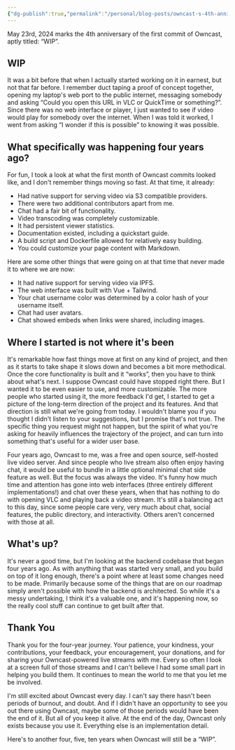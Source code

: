 ```yaml
---
{"dg-publish":true,"permalink":"/personal/blog-posts/owncast-s-4th-anniversary/","tags":["owncast","gardenEntry","gardenEntry"],"noteIcon":""}
---
```


May 23rd, 2024 marks the 4th anniversary of the first commit of Owncast, aptly titled: “WIP”. 

## WIP

It was a bit before that when I actually started working on it in earnest, but not that far before. I remember duct taping a proof of concept together, opening my laptop's web port to the public internet, messaging somebody and asking “Could you open this URL in VLC or QuickTime or something?”. Since there was no web interface or player, I just wanted to see if video would play for somebody over the internet. When I was told it worked, I went from asking “I wonder if this is possible” to knowing it was possible. 

## What specifically was happening four years ago?

For fun, I took a look at what the first month of Owncast commits looked like, and I don't remember things moving so fast. At that time, it already:
- Had native support for serving video via S3 compatible providers.
- There were two additional contributors apart from me.
- Chat had a fair bit of functionality.
- Video transcoding was completely customizable.
- It had persistent viewer statistics.
- Documentation existed, including a quickstart guide.
- A build script and Dockerfile allowed for relatively easy building.
- You could customize your page content with Markdown.

Here are some other things that were going on at that time that never made it to where we are now:
- It had native support for serving video via IPFS.
- The web interface was built with Vue + Tailwind.
- Your chat username color was determined by a color hash of your username itself.
- Chat had user avatars.
- Chat showed embeds when links were shared, including images.

## Where I started is not where it's been

It's remarkable how fast things move at first on any kind of project, and then as it starts to take shape it slows down and becomes a bit more methodical. Once the core functionality is built and it “works”, then you have to think about what's next. I suppose Owncast could have stopped right there. But I wanted it to be even easier to use, and more customizable. The more people who started using it, the more feedback I'd get, I started to get a picture of the long-term direction of the project and its features. And that direction is still what we're going from today. I wouldn't blame you if you thought I didn't listen to your suggestions, but I promise that's not true. The specific thing you request might not happen, but the spirit of what you're asking for heavily influences the trajectory of the project, and can turn into something that's useful for a wider user base. 

Four years ago, Owncast to me, was a free and open source, self-hosted live video server. And since people who live stream also often enjoy having chat, it would be useful to bundle in a little optional minimal chat side feature as well. But the focus was always the video. It's funny how much time and attention has gone into web interfaces (three entirely different implementations!) and chat over these years, when that has nothing to do with opening VLC and playing back a video stream. It's still a balancing act to this day, since some people care very, very much about chat, social features, the public directory, and interactivity. Others aren't concerned with those at all.

## What's up?

It's never a good time, but I'm looking at the backend codebase that began four years ago. As with anything that was started very small, and you build on top of it long enough, there's a point where at least some changes need to be made. Primarily because some of the things that are on our roadmap simply aren't possible with how the backend is architected. So while it's a messy undertaking, I think it's a valuable one, and it's happening now, so the really cool stuff can continue to get built after that.

## Thank You

Thank you for the four-year journey. Your patience, your kindness, your contributions, your feedback, your encouragement, your donations, and for sharing your Owncast-powered live streams with me. Every so often I look at a screen full of those streams and I can't believe I had some small part in helping you build them. It continues to mean the world to me that you let me be involved. 

I'm still excited about Owncast every day. I can't say there hasn't been periods of burnout, and doubt. And if I didn't have an opportunity to see you out there using Owncast, maybe some of those periods would have been the end of it. But all of you keep it alive. At the end of the day, Owncast only exists because you use it. Everything else is an implementation detail.

Here's to another four, five, ten years when Owncast will still be a “WIP”.


